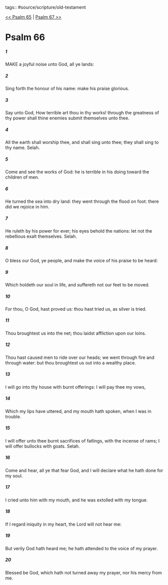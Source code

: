 tags:: #source/scripture/old-testament

[<< Psalm 65](/Old_Testament/19_Psalms/Psalm_65.md) | [Psalm 67 >>](/Old_Testament/19_Psalms/Psalm_67.md)

# Psalm 66

##### 1

MAKE a joyful noise unto God, all ye lands:

##### 2

Sing forth the honour of his name: make his praise glorious.

##### 3

Say unto God, How terrible art thou in thy works! through the greatness of thy power shall thine enemies submit themselves unto thee.

##### 4

All the earth shall worship thee, and shall sing unto thee; they shall sing to thy name. Selah.

##### 5

Come and see the works of God: he is terrible in his doing toward the children of men.

##### 6

He turned the sea into dry land: they went through the flood on foot: there did we rejoice in him.

##### 7

He ruleth by his power for ever; his eyes behold the nations: let not the rebellious exalt themselves. Selah.

##### 8

O bless our God, ye people, and make the voice of his praise to be heard:

##### 9

Which holdeth our soul in life, and suffereth not our feet to be moved.

##### 10

For thou, O God, hast proved us: thou hast tried us, as silver is tried.

##### 11

Thou broughtest us into the net; thou laidst affliction upon our loins.

##### 12

Thou hast caused men to ride over our heads; we went through fire and through water: but thou broughtest us out into a wealthy place.

##### 13

I will go into thy house with burnt offerings: I will pay thee my vows,

##### 14

Which my lips have uttered, and my mouth hath spoken, when I was in trouble.

##### 15

I will offer unto thee burnt sacrifices of fatlings, with the incense of rams; I will offer bullocks with goats. Selah.

##### 16

Come and hear, all ye that fear God, and I will declare what he hath done for my soul.

##### 17

I cried unto him with my mouth, and he was extolled with my tongue.

##### 18

If I regard iniquity in my heart, the Lord will not hear me:

##### 19

But verily God hath heard me; he hath attended to the voice of my prayer.

##### 20

Blessed be God, which hath not turned away my prayer, nor his mercy from me.
